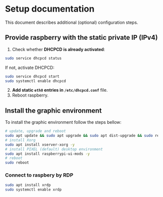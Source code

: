 
# Setup documentation

This document describes additional (optional) configuration steps.

## Provide raspberry with the static private IP (IPv4)

1. Check whether **DHCPCD is already activated**:
```bash
sudo service dhcpcd status
```

If not, activate DHCPCD:
```bash
sudo service dhcpcd start
sudo systemctl enable dhcpcd
```
2. **Add static `eth0` entries in `/etc/dhcpcd.conf`** file.
3. Reboot raspberry.


## Install the graphic environment
To install the graphic environment follow the steps bellow:
```bash
# update, upgrade and reboot
sudo apt update && sudo apt upgrade && sudo apt dist-upgrade && sudo reboot
# install Xorg
sudo apt install xserver-xorg -y
# install PIXEL (default) desktop environment
sudo apt install raspberrypi-ui-mods -y
# reboot
sudo reboot

```

### Connect to raspbery by RDP

```bash
sudo apt install xrdp
sudo systemctl enable xrdp
```

